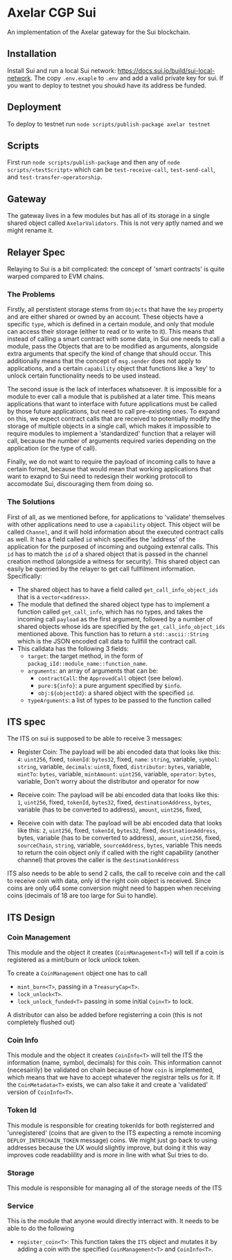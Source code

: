 # Axelar CGP Sui

An implementation of the Axelar gateway for the Sui blockchain.

## Installation

Install Sui and run a local Sui network: https://docs.sui.io/build/sui-local-network.
The copy `.env.exaple` to `.env` and add a valid private key for sui. If you want to deploy to testnet you shoukd have its address be funded.

## Deployment

To deploy to testnet run `node scripts/publish-package axelar testnet` 

## Scripts

First run `node scripts/publish-package` and then any of `node scripts/<testScritpt>` which can be `test-receive-call`, `test-send-call`, and `test-transfer-operatorship`.

## Gateway

The gateway lives in a few modules but has all of its storage in a single shared object called `AxelarValidators`. This is not very aptly named and we might rename it.

## Relayer Spec

Relaying to Sui is a bit complicated: the concept of 'smart contracts' is quite warped compared to EVM chains. 

### The Problems

Firstly, all perstistent storage stems from `Objects` that have the `key` property and are either shared or owned by an account. These objects have a specific `type`, which is defined in a certain module, and only that module can access their storage (either to read or to write to it). This means that instead of calling a smart contract with some data, in Sui one needs to call a module, pass the Objects that are to be modified as arguments, alongside extra arguments that specify the kind of change that should occur. This additionally means that the concept of `msg.sender` does not apply to applications, and a certain `capability` object that functions like a 'key' to unlock certain functionality needs to be used instead.

The second issue is the lack of interfaces whatsoever. It is impossible for a module to ever call a module that is published at a later time. This means applications that want to interface with future applications must be called by those future applications, but need to call pre-existing ones. To expand on this, we expect contract calls that are received to potentially modify the storage of multiple objects in a single call, which makes it impossible to require modules to implement a 'standardized' function that a relayer will call, because the number of arguments required varies depending on the application (or the type of call).

Finally, we do not want to require the payload of incoming calls to have a certain format, because that would mean that working applications that want to exapnd to Sui need to redesign their working protocoll to accomodate Sui, discouraging them from doing so.

### The Solutions

First of all, as we mentioned before, for applications to 'validate' themselves with other applications need to use a `capability` object. This object will be called `Channel`, and it will hold information about the executed contract calls as well. It has a field called `id` which specifies the 'address' of the application for the purposed of incoming and outgoing extenral calls. This `id` has to match the `id` of a shared object that is passed in the channel creation method (alongside a witness for security). This shared object can easily be querried by the relayer to get call fullfilment information. Specifically:
- The shared object has to have a field called `get_call_info_object_ids` that is a `vector<address>`.
- The module that defined the shared object type has to implement a function called `get_call_info`, which has no types, and takes the incoming call `payload` as the first argument, followed by a number of shared objects whose ids are specified by the `get_call_info_object_ids` mentioned above. This function has to return a `std::ascii::String` which is the JSON encoded call data to fullfill the contract call.
- This calldata has the following 3 fields:
  - `target`: the target method, in the form of `packag_iId::module_name::function_name`.
  - `arguments`: an array of arguments that can be:
    - `contractCall`: the `ApprovedCall` object (see below).
    - `pure:${info}`: a pure argument specified by `$info`.
    - `obj:${objectId}`: a shared object with the specified `id`.
  - `typeArguments`: a list of types to be passed to the function called

## ITS spec

The ITS on sui is supposed to be able to receive 3 messages:
- Register Coin: The payload will be abi encoded data that looks like this:                              
  `4`: `uint256`, fixed,
  `tokenId`: `bytes32`, fixed,
  `name`: `string`, variable,
  `symbol`: `string`, variable,
  `decimals`: `uint8`, fixed,
  `distributor`: `bytes`, variable,
  `mintTo`: `bytes`, variable,
  `mintAmount`: `uint256`, variable,
  `operator`: `bytes`, variable,
Don't worry about the distributor and operator for now

- Receive coin: The payload will be abi encoded data that looks like this:
  `1`, `uint256`, fixed,
  `tokenId`, `bytes32`, fixed,
  `destinationAddress`, `bytes`, variable (has to be converted to address),
  `amount`, `uint256`, fixed,

- Receive coin with data: The payload will be abi encoded data that looks like this:
  `2`, `uint256`, fixed,
  `tokenId`, `bytes32`, fixed,
  `destinationAddress`, bytes, variable (has to be converted to address),
  `amount`, `uint256`, fixed,
  `sourceChain`, `string`, variable,
  `sourceAddress`, `bytes`, variable
This needs to return the coin object only if called with the right capability (another channel) that proves the caller is the `destinationAddress`

ITS also needs to be able to send 2 calls, the call to receive coin and the call to receive coin with data, only id the right coin object is received. Since coins are only u64 some conversion might need to happen when receiving coins (decimals of 18 are too large for Sui to handle).

## ITS Design

### Coin Management

This module and the object it creates (`CoinManagement<T>`) will tell if a coin is registered as a mint/burn or lock unlock token.

To create a `CoinManagement` object one has to call
- `mint_burn<T>`, passing in a `TreasuryCap<T>`.
- `lock_unlock<T>`.
- `lock_unlock_funded<T>` passing in some initial `Coin<T>` to lock.

A distributor can also be added before registerring a coin (this is not completely flushed out)

### Coin Info

This module and the object it creates `CoinInfo<T>` will tell the ITS the information (name, symbol, decimals) for this coin. This information cannot (necesairily) be validated on chain because of how `coin` is implemented, which means that we have to accept whatever the registrar tells us for it. If the `CoinMetadata<T>` exists, we can also take it and create a 'validated' version of `CoinInfo<T>`.

### Token Id

This module is responsible for creating tokenIds for both registerred and 'unregistered' (coins that are given to the ITS expecting a remote incoming `DEPLOY_INTERCHAIN_TOKEN` message) coins. We might just go back to using addresses because the UX would slightly improve, but doing it this way improves code readablility and is more in line with what Sui tries to do.

### Storage

This module is responsible for managing all of the storage needs of the ITS

### Service

This is the module that anyone would directly interract with. It needs to be able to do the following

- `register_coin<T>`: This function takes the `ITS` object and mutates it by adding a coin with the specified `CoinManagement<T>` and `CoinInfo<T>`.